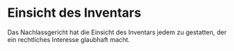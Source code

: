 # Einsicht des Inventars

Das Nachlassgericht hat die Einsicht des Inventars jedem zu gestatten, der ein rechtliches Interesse glaubhaft macht.